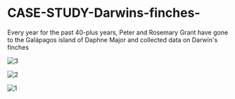 # CASE-STUDY-Darwins-finches-
Every year for the past 40-plus years, Peter and Rosemary Grant have gone to the Galápagos island of Daphne Major and collected data on Darwin's finches


![3](https://user-images.githubusercontent.com/26146801/34825047-f6c8f168-f6f6-11e7-9bfa-06f9eb87401a.png)




![2](https://user-images.githubusercontent.com/26146801/34825048-f6f82604-f6f6-11e7-882d-92c81e37ccad.png)




![1](https://user-images.githubusercontent.com/26146801/34825049-f725779e-f6f6-11e7-9de0-ed00a00eb239.png)
